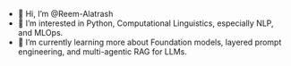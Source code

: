 - 👋 Hi, I’m @Reem-Alatrash
- 👀 I’m interested in Python, Computational Linguistics, especially NLP, and MLOps.
- 🌱 I’m currently learning more about Foundation models, layered prompt engineering, and multi-agentic RAG for LLMs.
<!---- 💞️ I’m looking to collaborate on ...
- 📫 How to reach me--->

<!---
Reem-Alatrash/Reem-Alatrash is a ✨ special ✨ repository because its `README.md` (this file) appears on your GitHub profile.
You can click the Preview link to take a look at your changes.
--->
